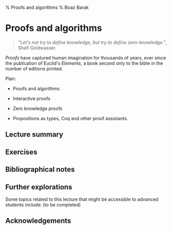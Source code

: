 % Proofs and algorithms
% Boaz Barak

#  Proofs and algorithms

>_"Let's not try to define knowledge, but try to define zero-knowledge."_, Shafi Goldwasser.


_Proofs_ have captured human imagination for thousands of years, ever since the publication of Euclid's _Elements_, a book second only to the bible in the number of editions printed.

Plan:

* Proofs and algorithms

* Interactive proofs

* Zero knowledge proofs

* Propositions as types, Coq and other proof assistants.


## Lecture summary


## Exercises




## Bibliographical notes



## Further explorations

Some topics related to this lecture that might be accessible to advanced students include: (to be completed)


## Acknowledgements
